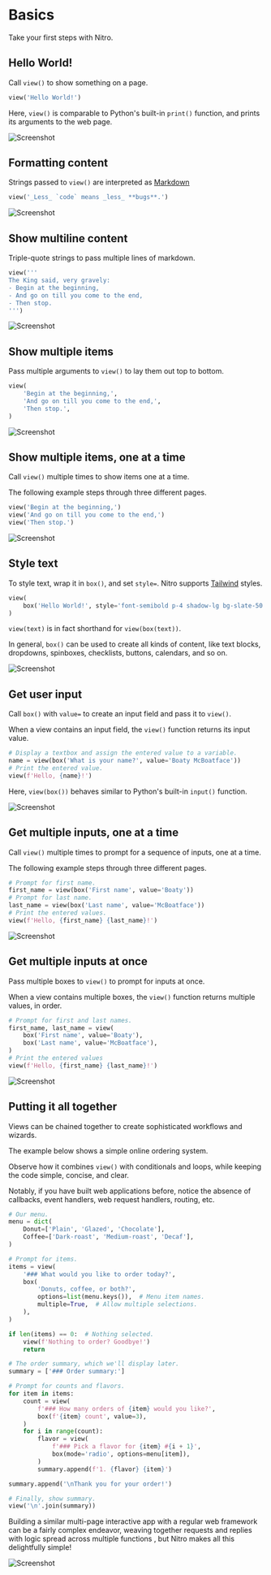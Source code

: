 # Basics

Take your first steps with Nitro.

## Hello World!

Call `view()` to show something on a page.


```py
view('Hello World!')
```


Here, `view()` is comparable to Python's built-in `print()` function,
and prints its arguments to the web page.


![Screenshot](assets/screenshots/hello_world.png)


## Formatting content

Strings passed to `view()` are interpreted as
[Markdown](https://github.github.com/gfm/)


```py
view('_Less_ `code` means _less_ **bugs**.')
```


![Screenshot](assets/screenshots/format_content.png)


## Show multiline content

Triple-quote strings to pass multiple lines of markdown.


```py
view('''
The King said, very gravely:
- Begin at the beginning,
- And go on till you come to the end,
- Then stop.
''')
```


![Screenshot](assets/screenshots/format_multiline_content.png)


## Show multiple items

Pass multiple arguments to `view()` to lay them out top to bottom.


```py
view(
    'Begin at the beginning,',
    'And go on till you come to the end,',
    'Then stop.',
)
```


![Screenshot](assets/screenshots/display_multiple.png)


## Show multiple items, one at a time

Call `view()` multiple times to show items one at a time.

The following example steps through three different pages.


```py
view('Begin at the beginning,')
view('And go on till you come to the end,')
view('Then stop.')
```


![Screenshot](assets/screenshots/sequence_views.png)


## Style text

To style text, wrap it in `box()`, and set `style=`. Nitro supports [Tailwind](https://tailwindcss.com/) styles.


```py
view(
    box('Hello World!', style='font-semibold p-4 shadow-lg bg-slate-50 rounded-lg'),
)
```


`view(text)` is in fact shorthand for `view(box(text))`.

In general, `box()` can be used to create all kinds of content, like text blocks, dropdowns,
spinboxes, checklists, buttons, calendars, and so on.


![Screenshot](assets/screenshots/style_text.png)


## Get user input

Call `box()` with `value=` to create an input field and pass it to `view()`.

When a view contains an input field, the `view()` function returns its input value.


```py
# Display a textbox and assign the entered value to a variable.
name = view(box('What is your name?', value='Boaty McBoatface'))
# Print the entered value.
view(f'Hello, {name}!')
```


Here, `view(box())` behaves similar to Python's built-in `input()` function.


![Screenshot](assets/screenshots/get_input.png)


## Get multiple inputs, one at a time

Call `view()` multiple times to prompt for a sequence of inputs, one at a time.

The following example steps through three different pages.


```py
# Prompt for first name.
first_name = view(box('First name', value='Boaty'))
# Prompt for last name.
last_name = view(box('Last name', value='McBoatface'))
# Print the entered values.
view(f'Hello, {first_name} {last_name}!')
```


![Screenshot](assets/screenshots/sequence_inputs.png)


## Get multiple inputs at once

Pass multiple boxes to `view()` to prompt for inputs at once.

When a view contains multiple boxes, the `view()` function returns multiple values, in order.


```py
# Prompt for first and last names.
first_name, last_name = view(
    box('First name', value='Boaty'),
    box('Last name', value='McBoatface'),
)
# Print the entered values
view(f'Hello, {first_name} {last_name}!')
```


![Screenshot](assets/screenshots/accept_multiple_inputs.png)


## Putting it all together

Views can be chained together to create sophisticated workflows and wizards.

The example below shows a simple online ordering system.

Observe how it combines `view()` with conditionals and loops, while keeping the code
simple, concise, and clear.

Notably, if you have built web applications before, notice the absence of callbacks, event handlers,
web request handlers, routing, etc.


```py
# Our menu.
menu = dict(
    Donut=['Plain', 'Glazed', 'Chocolate'],
    Coffee=['Dark-roast', 'Medium-roast', 'Decaf'],
)

# Prompt for items.
items = view(
    '### What would you like to order today?',
    box(
        'Donuts, coffee, or both?',
        options=list(menu.keys()),  # Menu item names.
        multiple=True,  # Allow multiple selections.
    ),
)

if len(items) == 0:  # Nothing selected.
    view(f'Nothing to order? Goodbye!')
    return

# The order summary, which we'll display later.
summary = ['### Order summary:']

# Prompt for counts and flavors.
for item in items:
    count = view(
        f'### How many orders of {item} would you like?',
        box(f'{item} count', value=3),
    )
    for i in range(count):
        flavor = view(
            f'### Pick a flavor for {item} #{i + 1}',
            box(mode='radio', options=menu[item]),
        )
        summary.append(f'1. {flavor} {item}')

summary.append('\nThank you for your order!')

# Finally, show summary.
view('\n'.join(summary))
```


Building a similar multi-page interactive app with a regular web framework can be
a fairly complex endeavor, weaving together requests and replies with logic spread across
multiple functions , but Nitro makes all this delightfully simple!


![Screenshot](assets/screenshots/dunk_your_donuts.png)
